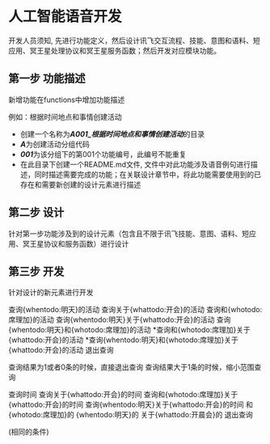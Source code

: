 # 人工智能语音开发
开发人员须知, 先进行功能定义，然后设计讯飞交互流程、技能、意图和语料、短应用、冥王星处理协议和冥王星服务函数；然后开发对应模块功能。

## 第一步 功能描述
新增功能在functions中增加功能描述

例如：根据时间地点和事情创建活动
- 创建一个名称为***A001_根据时间地点和事情创建活动***的目录
- ***A***为创建活动分组代码
- ***001***为该分组下的第001个功能编号，此编号不能重复
- 在此目录下创建一个README.md文件, 文件中对此功能涉及语音例句进行描述，同时描述需要完成的功能；在关联设计章节中，将此功能需要使用到的已存在和需要新创建的设计元素进行描述

## 第二步 设计
针对第一步功能涉及到的设计元素（包含且不限于讯飞技能、意图、语料、短应用、冥王星协议和服务函数）进行设计

## 第三步 开发
针对设计的新元素进行开发

查询{whentodo:明天}的活动
查询关于{whattodo:开会}的活动
查询和{whotodo:席理加}的活动
查询{whentodo:明天}关于{whattodo:开会}的活动
查询{whentodo:明天}和{whotodo:席理加}的活动
*查询和{whotodo:席理加}关于{whattodo:开会}的活动
*查询{whentodo:明天}和{whotodo:席理加}关于{whattodo:开会}的活动
退出查询

查询结果为1或者0条的时候，直接退出查询
查询结果大于1条的时候，缩小范围查询

查询时间
查询关于{whattodo:开会}的时间
查询和{whotodo:席理加}关于{whattodo:开会}的时间
查询{whentodo:明天}关于{whattodo:开会}的时间
和{whotodo:席理加}的
{whentodo:明天}的
关于{whattodo:开晨会}的
退出查询

(相同的条件)
